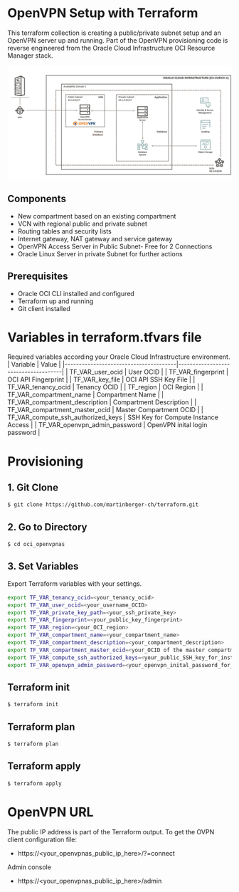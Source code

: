 # OpenVPN Setup with Terraform
This terraform collection is creating a public/private subnet setup and an OpenVPN server up and running. Part of the OpenVPN provisioning code is reverse engineered from the Oracle Cloud Infrastructure OCI Resource Manager stack.

![OCI Architecture Picture](image/oci_small_dev_architecture.jpg)  

## Components
 * New compartment based on an existing compartment
 * VCN with regional public and private subnet
 * Routing tables and security lists
 * Internet gateway, NAT gateway and service gateway
 * OpenVPN Access Server in Public Subnet- Free for 2 Connections
 * Oracle Linux Server in private Subnet for further actions

 ## Prerequisites
  * Oracle OCI CLI installed and configured 
  * Terraform up and running
  * Git client installed


# Variables in terraform.tfvars file
Required variables according your Oracle Cloud Infrastructure environment.
| Variable                              | Value                               |
|---------------------------------------|-------------------------------------|
| TF_VAR_user_ocid                      | User OCID                           | 
| TF_VAR_fingerprint                    | OCI API Fingerprint                 |
| TF_VAR_key_file                       | OCI API SSH Key File                |
| TF_VAR_tenancy_ocid                   | Tenancy OCID                        |
| TF_region                             | OCI Region                          |
| TF_VAR_compartment_name               | Compartment Name                    |
| TF_VAR_compartment_description        | Compartment Description             |
| TF_VAR_compartment_master_ocid        | Master Compartment OCID             |
| TF_VAR_compute_ssh_authorized_keys    | SSH Key for Compute Instance Access |
| TF_VAR_openvpn_admin_password         | OpenVPN inital login password       |


# Provisioning

## 1. Git Clone
```bash
$ git clone https://github.com/martinberger-ch/terraform.git
```


## 2. Go to Directory
```bash
$ cd oci_openvpnas
```

## 3. Set Variables

Export Terraform variables with your settings.

```bash
export TF_VAR_tenancy_ocid=<your_tenancy_ocid>
export TF_VAR_user_ocid=<your_username_OCID>                              
export TF_VAR_private_key_path=<your_ssh_private_key>   
export TF_VAR_fingerprint=<your_public_key_fingerprint>
export TF_VAR_region=<your_OCI_region>                           
export TF_VAR_compartment_name=<your_compartment_name>
export TF_VAR_compartment_description=<your_compartment_description>
export TF_VAR_compartment_master_ocid=<your_OCID of the master compartment>
export TF_VAR_compute_ssh_authorized_keys=<your_public_SSH_key_for_instance_access>
export TF_VAR_openvpn_admin_password=<your_openvpn_inital_password_for_user_openvpnadmin>
```

## Terraform init

```bash
$ terraform init
```

## Terraform plan

```bash
$ terraform plan
```

## Terraform apply
```bash
$ terraform apply
```


# OpenVPN URL
The public IP address is part of the Terraform output. To get the OVPN client configuration file:
 * https://<your_openvpnas_public_ip_here>/?=connect

 Admin console
 * https://<your_openvpnas_public_ip_here>/admin


